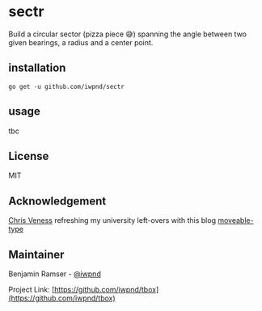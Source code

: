 # sectr

Build a circular sector (pizza piece 😅) spanning the angle between two given bearings, a radius and a center point.

## installation

```
go get -u github.com/iwpnd/sectr
```

## usage

tbc

## License

MIT

## Acknowledgement

[Chris Veness](https://github.com/chrisveness) refreshing my university left-overs with this blog [moveable-type](https://www.movable-type.co.uk/scripts/latlong.html)

## Maintainer

Benjamin Ramser - [@iwpnd](https://github.com/iwpnd)

Project Link: [https://github.com/iwpnd/tbox](https://github.com/iwpnd/tbox)
